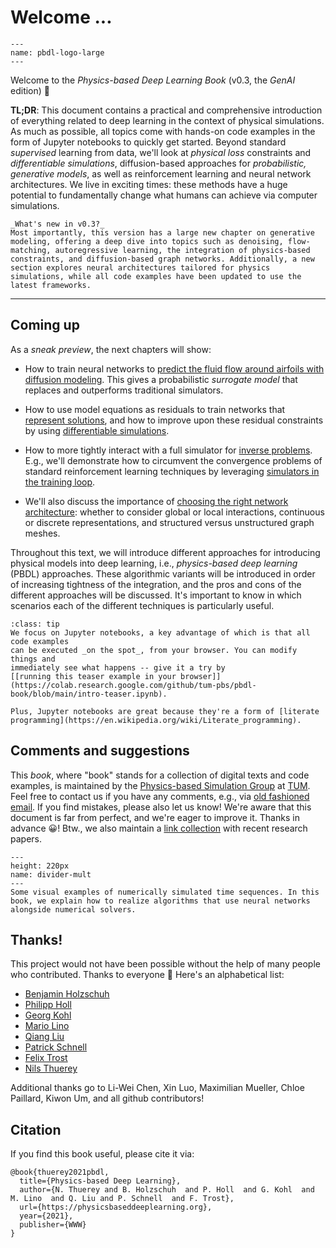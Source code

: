 Welcome ... 
============================

```{figure} resources/logo-xl.jpg
---
name: pbdl-logo-large
---
```

Welcome to the _Physics-based Deep Learning Book_ (v0.3, the _GenAI_ edition) 👋

**TL;DR**: 
This document contains a practical and comprehensive introduction of everything
related to deep learning in the context of physical simulations.
As much as possible, all topics come with hands-on code examples in the 
form of Jupyter notebooks to quickly get started.
Beyond standard _supervised_ learning from data, 
we'll look at _physical loss_ constraints and _differentiable simulations_, 
diffusion-based approaches for _probabilistic, generative models_,
as well as 
reinforcement learning and neural network architectures.
We live in exciting times: these methods have a huge potential to fundamentally change what humans can achieve via computer simulations.

```{note} 
_What's new in v0.3?_
Most importantly, this version has a large new chapter on generative modeling, offering a deep dive into topics such as denoising, flow-matching, autoregressive learning, the integration of physics-based constraints, and diffusion-based graph networks. Additionally, a new section explores neural architectures tailored for physics simulations, while all code examples have been updated to use the latest frameworks.
```

---

## Coming up

As a _sneak preview_, the next chapters will show:

- How to train neural networks to [predict the fluid flow around airfoils with diffusion modeling](probmodels-ddpm-fm). This gives a probabilistic _surrogate model_ that replaces and outperforms traditional simulators.

- How to use model equations as residuals to train networks that [represent solutions](diffphys-dpvspinn), and how to improve upon these residual constraints by using [differentiable simulations](diffphys-code-sol).

- How to more tightly interact with a full simulator for [inverse problems](diffphys-code-control). E.g., we'll demonstrate how to circumvent the convergence problems of standard reinforcement learning techniques by leveraging [simulators in the training loop](reinflearn-code).

- We'll also discuss the importance of [choosing the right network architecture](supervised-arch): whether to consider global or local interactions, continuous or discrete representations, and structured versus unstructured graph meshes.

Throughout this text,
we will introduce different approaches for introducing physical models
into deep learning, i.e., _physics-based deep learning_ (PBDL) approaches.
These algorithmic variants will be introduced in order of increasing
tightness of the integration, and the pros and cons of the different approaches
will be discussed. It's important to know in which scenarios each of the
different techniques is particularly useful.


```{admonition} Executable code, right here, right now
:class: tip
We focus on Jupyter notebooks, a key advantage of which is that all code examples
can be executed _on the spot_, from your browser. You can modify things and 
immediately see what happens -- give it a try by 
[[running this teaser example in your browser]](https://colab.research.google.com/github/tum-pbs/pbdl-book/blob/main/intro-teaser.ipynb).

Plus, Jupyter notebooks are great because they're a form of [literate programming](https://en.wikipedia.org/wiki/Literate_programming).
```



## Comments and suggestions

This _book_, where "book" stands for a collection of digital texts and code examples,
is maintained by the
[Physics-based Simulation Group](https://ge.in.tum.de) at [TUM](https://www.tum.de). 
Feel free to contact us if you have any comments, e.g., via [old fashioned email](mailto:i15ge@cs.tum.edu).
If you find mistakes, please also let us know! We're aware that this document is far from perfect,
and we're eager to improve it. Thanks in advance 😀! 
Btw., we also maintain a [link collection](https://github.com/thunil/Physics-Based-Deep-Learning) with recent research papers.


```{figure} resources/divider-mult.jpg
---
height: 220px
name: divider-mult
---
Some visual examples of numerically simulated time sequences. In this book, we explain how to realize algorithms that use neural networks alongside numerical solvers.
```


## Thanks!

This project would not have been possible without the help of many people who contributed. Thanks to everyone 🙏 Here's an alphabetical list:

- [Benjamin Holzschuh](https://ge.in.tum.de/about/)
- [Philipp Holl](https://ge.in.tum.de/about/philipp-holl/)
- [Georg Kohl](https://ge.in.tum.de/about/georg-kohl/)
- [Mario Lino](https://ge.in.tum.de/about/mario-lino/)
- [Qiang Liu](https://ge.in.tum.de/about/qiang-liu/)
- [Patrick Schnell](https://ge.in.tum.de/about/patrick-schnell/)
- [Felix Trost](https://ge.in.tum.de/about/)
- [Nils Thuerey](https://ge.in.tum.de/about/n-thuerey/)


Additional thanks go to 
Li-Wei Chen, 
Xin Luo,
Maximilian Mueller,
Chloe Paillard,
Kiwon Um,
and all github contributors!

## Citation

If you find this book useful, please cite it via:
```
@book{thuerey2021pbdl,
  title={Physics-based Deep Learning},
  author={N. Thuerey and B. Holzschuh  and P. Holl  and G. Kohl  and M. Lino  and Q. Liu and P. Schnell  and F. Trost},
  url={https://physicsbaseddeeplearning.org},
  year={2021},
  publisher={WWW}
}
```


